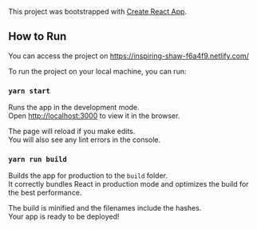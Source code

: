 This project was bootstrapped with [Create React App](https://github.com/facebook/create-react-app).

## How to Run
You can access the project on https://inspiring-shaw-f6a4f9.netlify.com/

To run the project on your local machine, you can run:
### `yarn start`

Runs the app in the development mode.<br>
Open [http://localhost:3000](http://localhost:3000) to view it in the browser.

The page will reload if you make edits.<br>
You will also see any lint errors in the console.

### `yarn run build`

Builds the app for production to the `build` folder.<br>
It correctly bundles React in production mode and optimizes the build for the best performance.

The build is minified and the filenames include the hashes.<br>
Your app is ready to be deployed!
